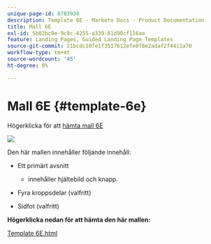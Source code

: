 ```yaml
---
unique-page-id: 8783938
description: Template 6E - Marketo Docs - Product Documentation
title: Mall 6E
exl-id: 5b02bc9e-9c8c-4255-a339-81d90cf116aa
feature: Landing Pages, Guided Landing Page Templates
source-git-commit: 21bcdc10fe1f3517612efe0f8e2adaf2f4411a70
workflow-type: tm+mt
source-wordcount: '45'
ht-degree: 0%

---
```


# Mall 6E {#template-6e}

Högerklicka för att [hämta mall 6E](https://experienceleague.adobe.com/landing/marketo/lp-templates/template-6e.html)

![](assets/image2015-7-29-14-3a8-3a54.png)

Den här mallen innehåller följande innehåll:

* Ett primärt avsnitt

   * innehåller hjältebild och knapp.

* Fyra kroppsdelar (valfritt)
* Sidfot (valfritt)

**Högerklicka nedan för att hämta den här mallen:**

[Template 6E.html](https://experienceleague.adobe.com/landing/marketo/lp-templates/template-6e.html)
